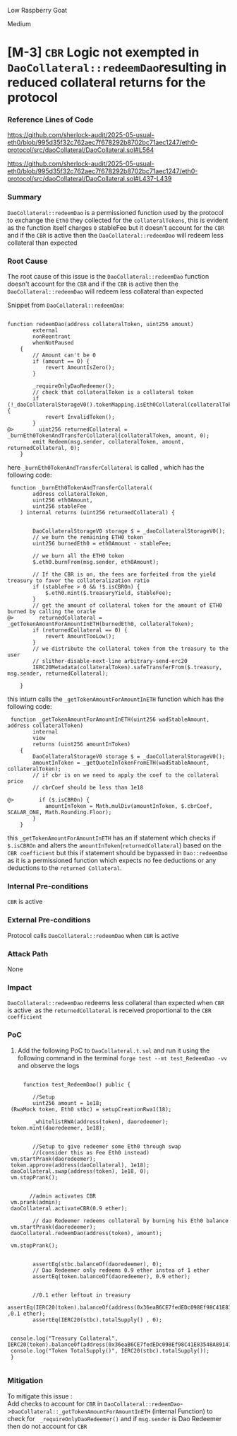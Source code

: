 Low Raspberry Goat

Medium

# [M-3] `CBR` Logic not exempted in `DaoCollateral::redeemDao`resulting in reduced collateral returns for the protocol


### Reference Lines of Code

https://github.com/sherlock-audit/2025-05-usual-eth0/blob/995d35f32c762aec7f678292b8702bc71aec1247/eth0-protocol/src/daoCollateral/DaoCollateral.sol#L564


https://github.com/sherlock-audit/2025-05-usual-eth0/blob/995d35f32c762aec7f678292b8702bc71aec1247/eth0-protocol/src/daoCollateral/DaoCollateral.sol#L437-L439


### Summary

`DaoCollateral::redeemDao` is a permissioned function used by the protocol to exchange the `Eth0` they collected for the `collateralTokens`, this is evident as the function itself charges `0` stableFee but it doesn't account for the `CBR` and if the `CBR` is active then the `DaoCollateral::redeemDao` will redeem less collateral than expected

### Root Cause

The root cause of this issue is the `DaoCollateral::redeemDao` function doesn't account for the `CBR` and if the `CBR` is active then the `DaoCollateral::redeemDao` will redeem less collateral than expected

Snippet from `DaoCollateral::redeemDao`:

```solidity

function redeemDao(address collateralToken, uint256 amount)
        external
        nonReentrant
        whenNotPaused
    {
        // Amount can't be 0
        if (amount == 0) {
            revert AmountIsZero();
        }

        _requireOnlyDaoRedeemer();
        // check that collateralToken is a collateral token
        if (!_daoCollateralStorageV0().tokenMapping.isEth0Collateral(collateralToken)) {
            revert InvalidToken();
        }
@>        uint256 returnedCollateral = _burnEth0TokenAndTransferCollateral(collateralToken, amount, 0);
        emit Redeem(msg.sender, collateralToken, amount, returnedCollateral, 0);
    }
```

here `_burnEth0TokenAndTransferCollateral` is called , which has the following code: 

```solidity
 function _burnEth0TokenAndTransferCollateral(
        address collateralToken,
        uint256 eth0Amount,
        uint256 stableFee
    ) internal returns (uint256 returnedCollateral) {

          
        DaoCollateralStorageV0 storage $ = _daoCollateralStorageV0();        
        // we burn the remaining ETH0 token
        uint256 burnedEth0 = eth0Amount - stableFee;
        
        // we burn all the ETH0 token
        $.eth0.burnFrom(msg.sender, eth0Amount);

        // If the CBR is on, the fees are forfeited from the yield treasury to favor the collateralization ratio
        if (stableFee > 0 && !$.isCBROn) {
            $.eth0.mint($.treasuryYield, stableFee);
        }
        // get the amount of collateral token for the amount of ETH0 burned by calling the oracle
@>        returnedCollateral = _getTokenAmountForAmountInETH(burnedEth0, collateralToken);
        if (returnedCollateral == 0) {
            revert AmountTooLow();
        }
        // we distribute the collateral token from the treasury to the user
        // slither-disable-next-line arbitrary-send-erc20
        IERC20Metadata(collateralToken).safeTransferFrom($.treasury, msg.sender, returnedCollateral);

    }
```
this inturn calls the `_getTokenAmountForAmountInETH` function which has the following code:

```solidity
 function _getTokenAmountForAmountInETH(uint256 wadStableAmount, address collateralToken)
        internal
        view
        returns (uint256 amountInToken)
    {
        DaoCollateralStorageV0 storage $ = _daoCollateralStorageV0();
        amountInToken = _getQuoteInTokenFromETH(wadStableAmount, collateralToken);
        // if cbr is on we need to apply the coef to the collateral price
        // cbrCoef should be less than 1e18

@>        if ($.isCBROn) {
            amountInToken = Math.mulDiv(amountInToken, $.cbrCoef, SCALAR_ONE, Math.Rounding.Floor);
        }
    }
```
this `_getTokenAmountForAmountInETH` has an if statement which checks if `$.isCBROn` and alters the `amountInToken`(`returnedCollateral`) based on the `CBR coefficient`  but this if statement should be bypassed in `Dao::redeemDao` as it is a permissioned function which expects no fee deductions or any deductions to the `returned Collateral`.

### Internal Pre-conditions

`CBR` is active

### External Pre-conditions

Protocol calls `DaoCollateral::redeemDao` when `CBR` is active

### Attack Path

None

### Impact

`DaoCollateral::redeemDao` redeems less collateral than expected when `CBR` is active  as the `returnedCollateral` is received proportional to the `CBR coefficient`

### PoC


1. Add the following PoC to `DaoCollateral.t.sol` and run it using the following command in the terminal `forge test --mt test_RedeemDao -vv` and observe the logs
    
```solidity
 
     function test_RedeemDao() public {

        //Setup
        uint256 amount = 1e18;
 (RwaMock token, Eth0 stbc) = setupCreationRwa1(18);
      
        _whitelistRWA(address(token), daoredeemer);
 token.mint(daoredeemer, 1e18);

         
        //Setup to give redeemer some Eth0 through swap
        //(consider this as Fee Eth0 instead)
 vm.startPrank(daoredeemer);
 token.approve(address(daoCollateral), 1e18);
 daoCollateral.swap(address(token), 1e18, 0);
 vm.stopPrank();

    
       //admin activates CBR
 vm.prank(admin);
 daoCollateral.activateCBR(0.9 ether);
        
        // dao Redeemer redeems collateral by burning his Eth0 balance
 vm.startPrank(daoredeemer);
 daoCollateral.redeemDao(address(token), amount);
        
 vm.stopPrank();


        assertEq(stbc.balanceOf(daoredeemer), 0);
        // Dao Redeemer only redeems 0.9 ether instea of 1 ether
        assertEq(token.balanceOf(daoredeemer), 0.9 ether);
        

        //0.1 ether leftout in treasury 
        assertEq(IERC20(token).balanceOf(address(0x36eaB6CE7fedEDc098Ef98C41E83548A89147131)) ,0.1 ether);
        assertEq(IERC20(stbc).totalSupply() , 0);

         
 console.log("Treasury Collateral", IERC20(token).balanceOf(address(0x36eaB6CE7fedEDc098Ef98C41E83548A89147131)));
 console.log("Token TotalSupply()", IERC20(stbc).totalSupply());
 }


```


### Mitigation

To mitigate this issue :   
Add checks to account for `CBR` in `DaoCollateral::redeemDao`->`DaoCollateral::_getTokenAmountForAmountInETH` (internal Function) to check for ` _requireOnlyDaoRedeemer()` and if `msg.sender` is Dao Redeemer then do not account for `CBR`   